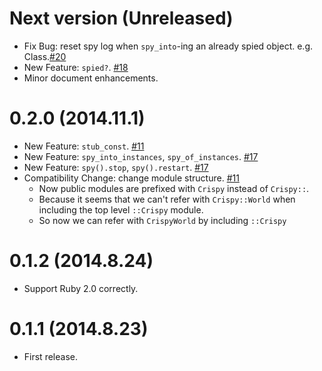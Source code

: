 # Next version (Unreleased)

- Fix Bug: reset spy log when `spy_into`-ing an already spied object. e.g. Class.[#20](https://github.com/igrep/crispy/pull/20)
- New Feature: `spied?`. [#18](https://github.com/igrep/crispy/pull/18)
- Minor document enhancements.

# 0.2.0 (2014.11.1)

- New Feature: `stub_const`. [#11](https://github.com/igrep/crispy/pull/11)
- New Feature: `spy_into_instances`, `spy_of_instances`. [#17](https://github.com/igrep/crispy/pull/17)
- New Feature: `spy().stop`, `spy().restart`. [#17](https://github.com/igrep/crispy/pull/17)
- Compatibility Change: change module structure. [#11](https://github.com/igrep/crispy/pull/11)
    - Now public modules are prefixed with `Crispy` instead of `Crispy::`.
    - Because it seems that we can't refer with `Crispy::World` when including the top level `::Crispy` module.
    - So now we can refer with `CrispyWorld` by including `::Crispy`

# 0.1.2 (2014.8.24)

- Support Ruby 2.0 correctly.

# 0.1.1 (2014.8.23)

- First release.

